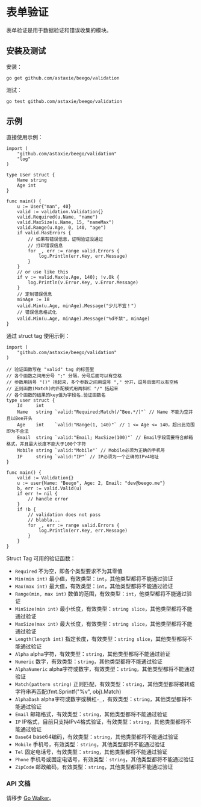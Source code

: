 # 表单验证

表单验证是用于数据验证和错误收集的模块。

## 安装及测试

安装：

	go get github.com/astaxie/beego/validation

测试：

	go test github.com/astaxie/beego/validation

## 示例

直接使用示例：

	import (
		"github.com/astaxie/beego/validation"
		"log"
	)

	type User struct {
		Name string
		Age int
	}

	func main() {
		u := User{"man", 40}
		valid := validation.Validation{}
		valid.Required(u.Name, "name")
		valid.MaxSize(u.Name, 15, "nameMax")
		valid.Range(u.Age, 0, 140, "age")
		if valid.HasErrors {
			// 如果有错误信息，证明验证没通过
			// 打印错误信息
			for _, err := range valid.Errors {
				log.Println(err.Key, err.Message)
			}
		}
		// or use like this
		if v := valid.Max(u.Age, 140); !v.Ok {
			log.Println(v.Error.Key, v.Error.Message)
		}
		// 定制错误信息
		minAge := 18
		valid.Min(u.Age, minAge).Message("少儿不宜！")
		// 错误信息格式化
		valid.Min(u.Age, minAge).Message("%d不禁", minAge)
	}


通过 struct tag 使用示例：

	import (
		"github.com/astaxie/beego/validation"
	)

	// 验证函数写在 "valid" tag 的标签里
	// 各个函数之间用分号 ";" 分隔，分号后面可以有空格
	// 参数用括号 "()" 括起来，多个参数之间用逗号 "," 分开，逗号后面可以有空格
	// 正则函数(Match)的匹配模式用两斜杠 "/" 括起来
	// 各个函数的结果的key值为字段名.验证函数名
	type user struct {
		Id     int
		Name   string `valid:"Required;Match(/^Bee.*/)"` // Name 不能为空并且以Bee开头
		Age    int    `valid:"Range(1, 140)"` // 1 <= Age <= 140，超出此范围即为不合法
		Email  string `valid:"Email; MaxSize(100)"` // Email字段需要符合邮箱格式，并且最大长度不能大于100个字符
		Mobile string `valid:"Mobile"` // Mobile必须为正确的手机号
		IP     string `valid:"IP"` // IP必须为一个正确的IPv4地址
	}

	func main() {
		valid := Validation{}
		u := user{Name: "Beego", Age: 2, Email: "dev@beego.me"}
		b, err := valid.Valid(u)
		if err != nil {
			// handle error
		}
		if !b {
			// validation does not pass
			// blabla...
			for _, err := range valid.Errors {
				log.Println(err.Key, err.Message)
			}
		}
	}

Struct Tag 可用的验证函数：

* `Required` 不为空，即各个类型要求不为其零值
* `Min(min int)` 最小值，有效类型：`int`，其他类型都将不能通过验证
* `Max(max int)` 最大值，有效类型：`int`，其他类型都将不能通过验证
* `Range(min, max int)` 数值的范围，有效类型：`int`，他类型都将不能通过验证
* `MinSize(min int)` 最小长度，有效类型：`string slice`，其他类型都将不能通过验证
* `MaxSize(max int)` 最大长度，有效类型：`string slice`，其他类型都将不能通过验证
* `Length(length int)` 指定长度，有效类型：`string slice`，其他类型都将不能通过验证
* `Alpha` alpha字符，有效类型：`string`，其他类型都将不能通过验证
* `Numeric` 数字，有效类型：`string`，其他类型都将不能通过验证
* `AlphaNumeric` alpha字符或数字，有效类型：`string`，其他类型都将不能通过验证
* `Match(pattern string)` 正则匹配，有效类型：`string`，其他类型都将被转成字符串再匹配(fmt.Sprintf("%v", obj).Match)
* `AlphaDash` alpha字符或数字或横杠`-_`，有效类型：`string`，其他类型都将不能通过验证
* `Email` 邮箱格式，有效类型：`string`，其他类型都将不能通过验证
* `IP`  IP格式，目前只支持IPv4格式验证，有效类型：`string`，其他类型都将不能通过验证
* `Base64` base64编码，有效类型：`string`，其他类型都将不能通过验证
* `Mobile` 手机号，有效类型：`string`，其他类型都将不能通过验证
* `Tel` 固定电话号，有效类型：`string`，其他类型都将不能通过验证
* `Phone` 手机号或固定电话号，有效类型：`string`，其他类型都将不能通过验证
* `ZipCode` 邮政编码，有效类型：`string`，其他类型都将不能通过验证

### API 文档

请移步 [Go Walker](http://gowalker.org/github.com/astaxie/beego/validation)。
